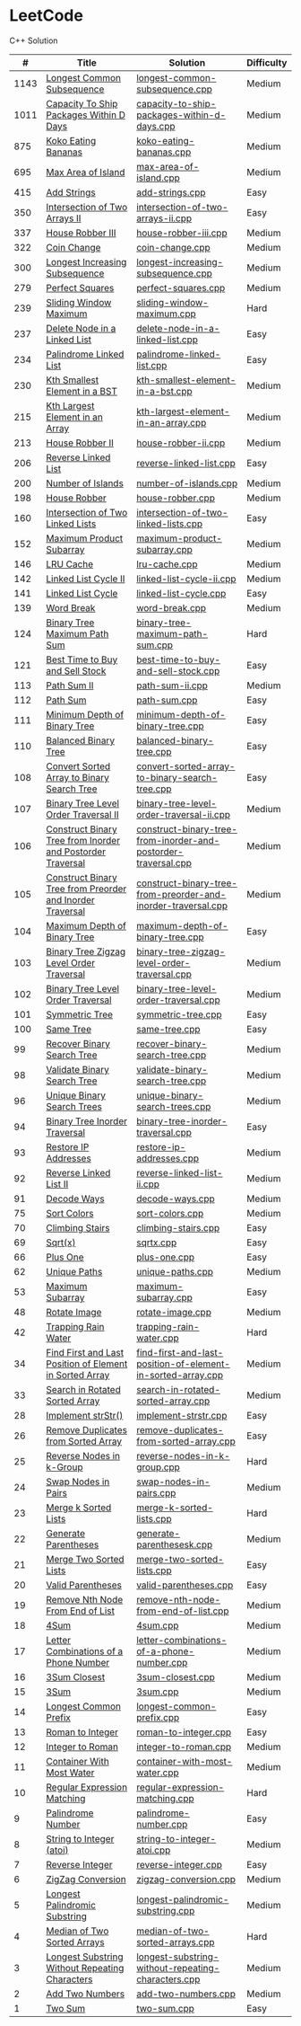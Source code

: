 # LeetCode
C++ Solution


| # | Title | Solution | Difficulty |
|---| ----- | -------- | ---------- |
|1143|[Longest Common Subsequence](https://leetcode.com/problems/longest-common-subsequence)|[longest-common-subsequence.cpp](longest-common-subsequence.cpp)|Medium|
|1011|[Capacity To Ship Packages Within D Days](https://leetcode.com/problems/capacity-to-ship-packages-within-d-days)|[capacity-to-ship-packages-within-d-days.cpp](capacity-to-ship-packages-within-d-days.cpp)|Medium|
|875|[Koko Eating Bananas](https://leetcode.com/problems/koko-eating-bananas)|[koko-eating-bananas.cpp](koko-eating-bananas.cpp)|Medium|
|695|[Max Area of Island](https://leetcode.com/problems/max-area-of-island)|[max-area-of-island.cpp](max-area-of-island.cpp)|Medium|
|415|[Add Strings](https://leetcode.com/problems/add-strings)|[add-strings.cpp](add-strings.cpp)|Easy|
|350|[Intersection of Two Arrays II](https://leetcode.com/problems/intersection-of-two-arrays-ii)|[intersection-of-two-arrays-ii.cpp](intersection-of-two-arrays-ii.cpp)|Easy|
|337|[House Robber III](https://leetcode.com/problems/house-robber-iii)|[house-robber-iii.cpp](house-robber-iii.cpp)|Medium|
|322|[Coin Change](https://leetcode.com/problems/coin-change)|[coin-change.cpp](coin-change.cpp)|Medium|
|300|[Longest Increasing Subsequence](https://leetcode.com/problems/longest-increasing-subsequence)|[longest-increasing-subsequence.cpp](longest-increasing-subsequence.cpp)|Medium|
|279|[Perfect Squares](https://leetcode.com/problems/perfect-squares)|[perfect-squares.cpp](perfect-squares.cpp)|Medium|
|239|[Sliding Window Maximum](https://leetcode.com/problems/sliding-window-maximum)|[sliding-window-maximum.cpp](sliding-window-maximum.cpp)|Hard|
|237|[Delete Node in a Linked List](https://leetcode.com/problems/delete-node-in-a-linked-list)|[delete-node-in-a-linked-list.cpp](delete-node-in-a-linked-list.cpp)|Easy|
|234|[Palindrome Linked List](https://leetcode.com/problems/palindrome-linked-list)|[palindrome-linked-list.cpp](palindrome-linked-list.cpp)|Easy|
|230|[Kth Smallest Element in a BST](https://leetcode.com/problems/kth-smallest-element-in-a-bst)|[kth-smallest-element-in-a-bst.cpp](kth-smallest-element-in-a-bst.cpp)|Medium|
|215|[Kth Largest Element in an Array](https://leetcode.com/problems/kth-largest-element-in-an-array)|[kth-largest-element-in-an-array.cpp](kth-largest-element-in-an-array.cpp)|Medium|
|213|[House Robber II](https://leetcode.com/problems/house-robber-ii)|[house-robber-ii.cpp](house-robber-ii.cpp)|Medium|
|206|[Reverse Linked List](https://leetcode.com/problems/reverse-linked-list)|[reverse-linked-list.cpp](reverse-linked-list.cpp)|Easy|
|200|[Number of Islands](https://leetcode.com/problems/number-of-islands)|[number-of-islands.cpp](number-of-islands.cpp)|Medium|
|198|[House Robber](https://leetcode.com/problems/house-robber)|[house-robber.cpp](house-robber.cpp)|Medium|
|160|[Intersection of Two Linked Lists](https://leetcode.com/problems/intersection-of-two-linked-lists)|[intersection-of-two-linked-lists.cpp](intersection-of-two-linked-lists.cpp)|Easy|
|152|[Maximum Product Subarray](https://leetcode.com/problems/maximum-product-subarray)|[maximum-product-subarray.cpp](maximum-product-subarray.cpp)|Medium|
|146|[LRU Cache](https://leetcode.com/problems/lru-cache)|[lru-cache.cpp](lru-cache.cpp)|Medium|
|142|[Linked List Cycle II](https://leetcode.com/problems/linked-list-cycle-ii)|[linked-list-cycle-ii.cpp](linked-list-cycle-ii.cpp)|Medium|
|141|[Linked List Cycle](https://leetcode.com/problems/linked-list-cycle)|[linked-list-cycle.cpp](linked-list-cycle.cpp)|Easy|
|139|[Word Break](https://leetcode.com/problems/word-break)|[word-break.cpp](word-break.cpp)|Medium|
|124|[Binary Tree Maximum Path Sum](https://leetcode.com/problems/binary-tree-maximum-path-sum)|[binary-tree-maximum-path-sum.cpp](binary-tree-maximum-path-sum.cpp)|Hard|
|121|[Best Time to Buy and Sell Stock](https://leetcode.com/problems/best-time-to-buy-and-sell-stock)|[best-time-to-buy-and-sell-stock.cpp](best-time-to-buy-and-sell-stock.cpp)|Easy|
|113|[Path Sum II](https://leetcode.com/problems/path-sum-ii)|[path-sum-ii.cpp](path-sum-ii.cpp)|Medium|
|112|[Path Sum](https://leetcode.com/problems/path-sum)|[path-sum.cpp](path-sum.cpp)|Easy|
|111|[Minimum Depth of Binary Tree](https://leetcode.com/problems/minimum-depth-of-binary-tree)|[minimum-depth-of-binary-tree.cpp](minimum-depth-of-binary-tree.cpp)|Easy|
|110|[Balanced Binary Tree](https://leetcode.com/problems/balanced-binary-tree)|[balanced-binary-tree.cpp](balanced-binary-tree.cpp)|Easy|
|108|[Convert Sorted Array to Binary Search Tree](https://leetcode.com/problems/convert-sorted-array-to-binary-search-tree)|[convert-sorted-array-to-binary-search-tree.cpp](convert-sorted-array-to-binary-search-tree.cpp)|Easy|
|107|[Binary Tree Level Order Traversal II](https://leetcode.com/problems/binary-tree-level-order-traversal-ii)|[binary-tree-level-order-traversal-ii.cpp](binary-tree-level-order-traversal-ii.cpp)|Medium|
|106|[Construct Binary Tree from Inorder and Postorder Traversal](https://leetcode.com/problems/construct-binary-tree-from-inorder-and-postorder-traversal)|[construct-binary-tree-from-inorder-and-postorder-traversal.cpp](construct-binary-tree-from-inorder-and-postorder-traversal.cpp)|Medium|
|105|[Construct Binary Tree from Preorder and Inorder Traversal](https://leetcode.com/problems/construct-binary-tree-from-preorder-and-inorder-traversal)|[construct-binary-tree-from-preorder-and-inorder-traversal.cpp](construct-binary-tree-from-preorder-and-inorder-traversal.cpp)|Medium|
|104|[Maximum Depth of Binary Tree](https://leetcode.com/problems/maximum-depth-of-binary-tree)|[maximum-depth-of-binary-tree.cpp](maximum-depth-of-binary-tree.cpp)|Easy|
|103|[Binary Tree Zigzag Level Order Traversal](https://leetcode.com/problems/binary-tree-zigzag-level-order-traversal)|[binary-tree-zigzag-level-order-traversal.cpp](binary-tree-zigzag-level-order-traversal.cpp)|Medium|
|102|[Binary Tree Level Order Traversal](https://leetcode.com/problems/binary-tree-level-order-traversal)|[binary-tree-level-order-traversal.cpp](binary-tree-level-order-traversal.cpp)|Medium|
|101|[Symmetric Tree](https://leetcode.com/problems/symmetric-tree)|[symmetric-tree.cpp](symmetric-tree.cpp)|Easy|
|100|[Same Tree](https://leetcode.com/problems/same-tree)|[same-tree.cpp](same-tree.cpp)|Easy|
|99|[Recover Binary Search Tree](https://leetcode.com/problems/recover-binary-search-tree)|[recover-binary-search-tree.cpp](recover-binary-search-tree.cpp)|Medium|
|98|[Validate Binary Search Tree](https://leetcode.com/problems/validate-binary-search-tree)|[validate-binary-search-tree.cpp](validate-binary-search-tree.cpp)|Medium|
|96|[Unique Binary Search Trees](https://leetcode.com/problems/unique-binary-search-trees)|[unique-binary-search-trees.cpp](unique-binary-search-trees.cpp)|Medium|
|94|[Binary Tree Inorder Traversal](https://leetcode.com/problems/binary-tree-inorder-traversal)|[binary-tree-inorder-traversal.cpp](binary-tree-inorder-traversal.cpp)|Easy|
|93|[Restore IP Addresses](https://leetcode.com/problems/restore-ip-addresses)|[restore-ip-addresses.cpp](restore-ip-addresses.cpp)|Medium|
|92|[Reverse Linked List II](https://leetcode.com/problems/reverse-linked-list-ii)|[reverse-linked-list-ii.cpp](reverse-linked-list-ii.cpp)|Medium|
|91|[Decode Ways](https://leetcode.com/problems/decode-ways)|[decode-ways.cpp](decode-ways.cpp)|Medium|
|75|[Sort Colors](https://leetcode.com/problems/sort-colors)|[sort-colors.cpp](sort-colors.cpp)|Medium|
|70|[Climbing Stairs](https://leetcode.com/problems/climbing-stairs)|[climbing-stairs.cpp](climbing-stairs.cpp)|Easy|
|69|[Sqrt(x)](https://leetcode.com/problems/sqrtx)|[sqrtx.cpp](sqrtx.cpp)|Easy|
|66|[Plus One](https://leetcode.com/problems/plus-one)|[plus-one.cpp](plus-one.cpp)|Easy|
|62|[Unique Paths](https://leetcode.com/problems/unique-paths)|[unique-paths.cpp](unique-paths.cpp)|Medium|
|53|[Maximum Subarray](https://leetcode.com/problems/maximum-subarray)|[maximum-subarray.cpp](maximum-subarray.cpp)|Easy|
|48|[Rotate Image](https://leetcode.com/problems/rotate-image)|[rotate-image.cpp](rotate-image.cpp)|Medium|
|42|[Trapping Rain Water](https://leetcode.com/problems/trapping-rain-water)|[trapping-rain-water.cpp](trapping-rain-water.cpp)|Hard|
|34|[Find First and Last Position of Element in Sorted Array](https://leetcode.com/problems/find-first-and-last-position-of-element-in-sorted-array)|[find-first-and-last-position-of-element-in-sorted-array.cpp](find-first-and-last-position-of-element-in-sorted-array.cpp)|Medium|
|33|[Search in Rotated Sorted Array](https://leetcode.com/problems/search-in-rotated-sorted-array)|[search-in-rotated-sorted-array.cpp](search-in-rotated-sorted-array.cpp)|Medium|
|28|[Implement strStr()](https://leetcode.com/problems/implement-strstr)|[implement-strstr.cpp](implement-strstr.cpp)|Easy|
|26|[Remove Duplicates from Sorted Array](https://leetcode.com/problems/remove-duplicates-from-sorted-array)|[remove-duplicates-from-sorted-array.cpp](remove-duplicates-from-sorted-array.cpp)|Easy|
|25|[Reverse Nodes in k-Group](https://leetcode.com/problems/reverse-nodes-in-k-group)|[reverse-nodes-in-k-group.cpp](reverse-nodes-in-k-group.cpp)|Hard|
|24|[Swap Nodes in Pairs](https://leetcode.com/problems/swap-nodes-in-pairs)|[swap-nodes-in-pairs.cpp](swap-nodes-in-pairs.cpp)|Medium|
|23|[Merge k Sorted Lists](https://leetcode.com/problems/merge-k-sorted-lists)|[merge-k-sorted-lists.cpp](merge-k-sorted-lists.cpp)|Hard|
|22|[Generate Parentheses](https://leetcode.com/problems/generate-parenthesesk)|[generate-parenthesesk.cpp](generate-parenthesesk.cpp)|Medium|
|21|[Merge Two Sorted Lists](https://leetcode.com/problems/merge-two-sorted-lists)|[merge-two-sorted-lists.cpp](merge-two-sorted-lists.cpp)|Easy|
|20|[Valid Parentheses](https://leetcode.com/problems/valid-parentheses)|[valid-parentheses.cpp](valid-parentheses.cpp)|Easy|
|19|[Remove Nth Node From End of List](https://leetcode.com/problems/remove-nth-node-from-end-of-list)|[remove-nth-node-from-end-of-list.cpp](remove-nth-node-from-end-of-list.cpp)|Medium|
|18|[4Sum](https://leetcode.com/problems/4sum)|[4sum.cpp](4sum.cpp)|Medium|
|17|[Letter Combinations of a Phone Number](https://leetcode.com/problems/letter-combinations-of-a-phone-number)|[letter-combinations-of-a-phone-number.cpp](letter-combinations-of-a-phone-number.cpp)|Medium|
|16|[3Sum Closest](https://leetcode.com/problems/3sum-closest)|[3sum-closest.cpp](3sum-closest.cpp)|Medium|
|15|[3Sum](https://leetcode.com/problems/3sum)|[3sum.cpp](3sum.cpp)|Medium|
|14|[Longest Common Prefix](https://leetcode.com/problems/longest-common-prefix)|[longest-common-prefix.cpp](longest-common-prefix.cpp)|Easy|
|13|[Roman to Integer](https://leetcode.com/problems/roman-to-integer)|[roman-to-integer.cpp](roman-to-integer.cpp)|Easy|
|12|[Integer to Roman](https://leetcode.com/problems/integer-to-roman)|[integer-to-roman.cpp](integer-to-roman.cpp)|Medium|
|11|[Container With Most Water](https://leetcode.com/problems/container-with-most-water)|[container-with-most-water.cpp](container-with-most-water.cpp)|Medium|
|10|[Regular Expression Matching](https://leetcode.com/problems/regular-expression-matching)|[regular-expression-matching.cpp](regular-expression-matching.cpp)|Hard|
|9|[Palindrome Number](https://leetcode.com/problems/palindrome-number)|[palindrome-number.cpp](palindrome-number.cpp)|Easy|
|8|[String to Integer (atoi)](https://leetcode.com/problems/string-to-integer-atoi)|[string-to-integer-atoi.cpp](string-to-integer-atoi.cpp)|Medium|
|7|[Reverse Integer](https://leetcode.com/problems/reverse-integer)|[reverse-integer.cpp](reverse-integer.cpp)|Easy|
|6|[ZigZag Conversion](https://leetcode.com/problems/zigzag-conversion)|[zigzag-conversion.cpp](zigzag-conversion.cpp)|Medium|
|5|[Longest Palindromic Substring](https://leetcode.com/problems/longest-palindromic-substring)|[longest-palindromic-substring.cpp](longest-palindromic-substring.cpp)|Medium|
|4|[Median of Two Sorted Arrays](https://leetcode.com/problems/median-of-two-sorted-arrays)|[median-of-two-sorted-arrays.cpp](median-of-two-sorted-arrays.cpp)|Hard|
|3|[Longest Substring Without Repeating Characters](https://leetcode.com/problems/longest-substring-without-repeating-characters)|[longest-substring-without-repeating-characters.cpp](longest-substring-without-repeating-characters.cpp)|Medium|
|2|[Add Two Numbers](https://leetcode.com/problems/add-two-numbers)|[add-two-numbers.cpp](add-two-numbers.cpp)|Medium|
|1|[Two Sum](https://leetcode.com/problems/two-sum)|[two-sum.cpp](two-sum.cpp)|Easy|
